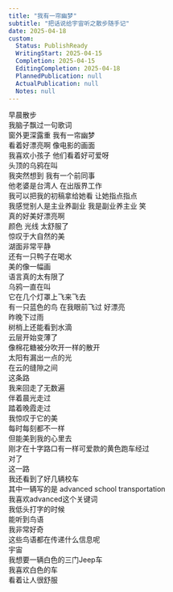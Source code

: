 ```yaml
---
title: "我有一帘幽梦"
subtitle: "把话说给宇宙听之散步随手记"
date: 2025-04-18
custom:
  Status: PublishReady
  WritingStart: 2025-04-15
  Completion: 2025-04-15
  EditingCompletion: 2025-04-18
  PlannedPublication: null
  ActualPublication: null
  Notes: null
---    
```

早晨散步  
我脑子飘过一句歌词  
窗外更深露重 我有一帘幽梦    
看着好漂亮啊 像电影的画面    
我喜欢小孩子 他们看着好可爱呀  
    头顶的乌鸦在叫    
我突然想到 我有一个前同事  
    他老婆是台湾人 在出版界工作  
   我可以把我的初稿拿给她看 让她指点指点    
我感觉别人是主业养副业 我是副业养主业 笑    
真的好美好漂亮啊  
    颜色 光线 太舒服了    
惊叹于大自然的美    
湖面非常平静  
    还有一只鸭子在喝水    
美的像一幅画  
    语言真的太有限了    
乌鸦一直在叫  
    它在几个灯罩上飞来飞去    
有一只蓝色的鸟 在我眼前飞过 好漂亮    
昨晚下过雨  
树梢上还能看到水滴    
云层开始变薄了  
像棉花糖被分吹开一样的散开    
太阳有漏出一点的光  
在云的缝隙之间    
这条路  
我来回走了无数遍  
伴着晨光走过  
踏着晚霞走过    
我惊叹于它的美    
每时每刻都不一样  
但能美到我的心里去    
刚才在十字路口有一样可爱款的黄色跑车经过  
对了  
这一路  
我还看到了好几辆校车  
其中一辆写的是 advanced school transportation  
我喜欢advanced这个关键词    
我低头打字的时候  
能听到鸟语    
我非常好奇  
这些鸟语都在传递什么信息呢    
宇宙  
我想要一辆白色的三门Jeep车  
我喜欢白色的车  
看着让人很舒服    

